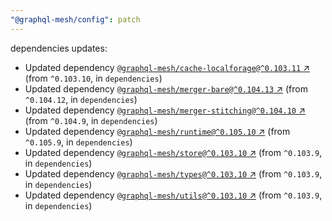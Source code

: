 ```yaml
---
"@graphql-mesh/config": patch
---
```

dependencies updates:
  - Updated dependency [`@graphql-mesh/cache-localforage@^0.103.11` ↗︎](https://www.npmjs.com/package/@graphql-mesh/cache-localforage/v/0.103.11) (from `^0.103.10`, in `dependencies`)
  - Updated dependency [`@graphql-mesh/merger-bare@^0.104.13` ↗︎](https://www.npmjs.com/package/@graphql-mesh/merger-bare/v/0.104.13) (from `^0.104.12`, in `dependencies`)
  - Updated dependency [`@graphql-mesh/merger-stitching@^0.104.10` ↗︎](https://www.npmjs.com/package/@graphql-mesh/merger-stitching/v/0.104.10) (from `^0.104.9`, in `dependencies`)
  - Updated dependency [`@graphql-mesh/runtime@^0.105.10` ↗︎](https://www.npmjs.com/package/@graphql-mesh/runtime/v/0.105.10) (from `^0.105.9`, in `dependencies`)
  - Updated dependency [`@graphql-mesh/store@^0.103.10` ↗︎](https://www.npmjs.com/package/@graphql-mesh/store/v/0.103.10) (from `^0.103.9`, in `dependencies`)
  - Updated dependency [`@graphql-mesh/types@^0.103.10` ↗︎](https://www.npmjs.com/package/@graphql-mesh/types/v/0.103.10) (from `^0.103.9`, in `dependencies`)
  - Updated dependency [`@graphql-mesh/utils@^0.103.10` ↗︎](https://www.npmjs.com/package/@graphql-mesh/utils/v/0.103.10) (from `^0.103.9`, in `dependencies`)
